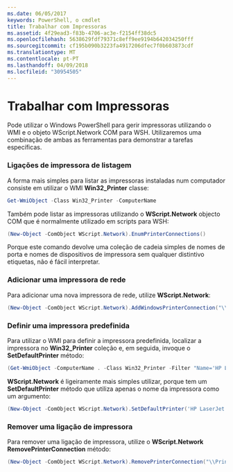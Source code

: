```yaml
---
ms.date: 06/05/2017
keywords: PowerShell, o cmdlet
title: Trabalhar com Impressoras
ms.assetid: 4f29ead3-f83b-4706-ac3e-f2154ff38dc5
ms.openlocfilehash: 5638629fdf79371c8eff9ee9194b642034250fff
ms.sourcegitcommit: cf195b090b3223fa4917206dfec7f0b603873cdf
ms.translationtype: MT
ms.contentlocale: pt-PT
ms.lasthandoff: 04/09/2018
ms.locfileid: "30954505"
---
```

# <a name="working-with-printers"></a>Trabalhar com Impressoras

Pode utilizar o Windows PowerShell para gerir impressoras utilizando o WMI e o objeto WScript.Network COM para WSH. Utilizaremos uma combinação de ambas as ferramentas para demonstrar a tarefas específicas.

### <a name="listing-printer-connections"></a>Ligações de impressora de listagem

A forma mais simples para listar as impressoras instaladas num computador consiste em utilizar o WMI **Win32_Printer** classe:

```powershell
Get-WmiObject -Class Win32_Printer -ComputerName
```

Também pode listar as impressoras utilizando o **WScript.Network** objecto COM que é normalmente utilizado em scripts para WSH:

```powershell
(New-Object -ComObject WScript.Network).EnumPrinterConnections()
```

Porque este comando devolve uma coleção de cadeia simples de nomes de porta e nomes de dispositivos de impressora sem qualquer distintivo etiquetas, não é fácil interpretar.

### <a name="adding-a-network-printer"></a>Adicionar uma impressora de rede

Para adicionar uma nova impressora de rede, utilize **WScript.Network**:

```powershell
(New-Object -ComObject WScript.Network).AddWindowsPrinterConnection("\\Printserver01\Xerox5")
```

### <a name="setting-a-default-printer"></a>Definir uma impressora predefinida

Para utilizar o WMI para definir a impressora predefinida, localizar a impressora no **Win32_Printer** coleção e, em seguida, invoque o **SetDefaultPrinter** método:

```powershell
(Get-WmiObject -ComputerName . -Class Win32_Printer -Filter "Name='HP LaserJet 5Si'").SetDefaultPrinter()
```

**WScript.Network** é ligeiramente mais simples utilizar, porque tem um **SetDefaultPrinter** método que utiliza apenas o nome da impressora como um argumento:

```powershell
(New-Object -ComObject WScript.Network).SetDefaultPrinter('HP LaserJet 5Si')
```

### <a name="removing-a-printer-connection"></a>Remover uma ligação de impressora

Para remover uma ligação de impressora, utilize o **WScript.Network RemovePrinterConnection** método:

```powershell
(New-Object -ComObject WScript.Network).RemovePrinterConnection("\\Printserver01\Xerox5")
```